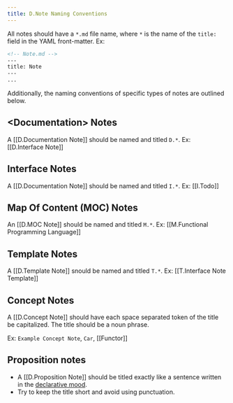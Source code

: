 ```yaml
---
title: D.Note Naming Conventions
---
```


All notes should have a `*.md` file name, where `*` is the name of the `title:` field in the YAML front-matter. Ex:
```md
<!-- Note.md -->
---
title: Note
---
...
```

Additionally, the naming conventions of specific types of notes are outlined below.

## \<Documentation\> Notes


A [[D.Documentation Note]] should be named and titled `D.*`. Ex: [[D.Interface Note]]
	
##  Interface Notes
A [[D.Documentation Note]] should be named and titled `I.*`. Ex: [[I.Todo]]

## Map Of Content (MOC) Notes

An [[D.MOC Note]]  should be named and titled `M.*`. Ex: [[M.Functional Programming Language]]

## Template Notes
A [[D.Template Note]] snould be named and titled `T.*`. Ex: [[T.Interface Note Template]]

## Concept Notes

A [[D.Concept Note]] should have each space separated token of the title be capitalized. The title should be a noun phrase. 

Ex: `Example Concept Note`, `Car`, [[Functor]]

## Proposition notes

- A [[D.Proposition Note]] should be titled exactly like a sentence written in the [declarative mood](https://www.vocabulary.com/dictionary/declarative%20mood). 
- Try to keep the title short and avoid using punctuation. 
